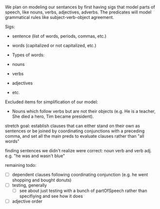 We plan on modeling our sentances by first having sigs that model parts of speech, like nouns, verbs, adjectives, adverbs.
The predicates will model grammatical rules like subject-verb-object agreement.

Sigs:

- sentence (list of words, periods, commas, etc.)
- words (capitalized or not capitalized, etc.)

- Types of words:
- nouns
- verbs
- adjectives
- etc.

Excluded items for simplification of our model:

- Nouns which follow verbs but are not their objects (e.g. He is a teacher, She died a hero, Tim became president).

stretch goal: establish clauses that can either stand on their own as sentences or be joined by coordinating conjunctions with a preceding comma, and set all the main preds to evaluate clauses rather than "all words"

finding sentences we didn't realize were correct: noun verb and verb adj. e.g. "he was and wasn't blue"

remaining todo:

- [ ] dependent clauses following coordinating conjunction (e.g. he went shopping and bought donuts)
- [ ] testing, generally
  - [ ] see about just testing with a bunch of partOfSpeech rather than specifiying and see how it does
- [ ] adjective order
